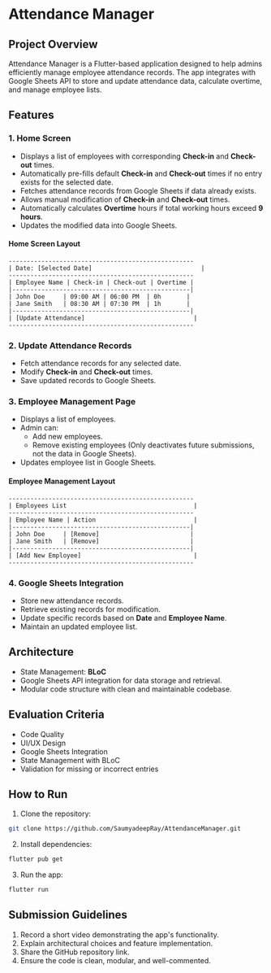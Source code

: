 # Attendance Manager

## Project Overview
Attendance Manager is a Flutter-based application designed to help admins efficiently manage employee attendance records. The app integrates with Google Sheets API to store and update attendance data, calculate overtime, and manage employee lists.

## Features

### 1. Home Screen
- Displays a list of employees with corresponding **Check-in** and **Check-out** times.
- Automatically pre-fills default **Check-in** and **Check-out** times if no entry exists for the selected date.
- Fetches attendance records from Google Sheets if data already exists.
- Allows manual modification of **Check-in** and **Check-out** times.
- Automatically calculates **Overtime** hours if total working hours exceed **9 hours**.
- Updates the modified data into Google Sheets.

#### Home Screen Layout
```
---------------------------------------------------
| Date: [Selected Date]                              |
---------------------------------------------------
| Employee Name | Check-in | Check-out | Overtime |
|-------------------------------------------------|
| John Doe     | 09:00 AM | 06:00 PM  | 0h       |
| Jane Smith   | 08:30 AM | 07:30 PM  | 1h       |
|-------------------------------------------------|
| [Update Attendance]                              |
---------------------------------------------------
```

### 2. Update Attendance Records
- Fetch attendance records for any selected date.
- Modify **Check-in** and **Check-out** times.
- Save updated records to Google Sheets.

### 3. Employee Management Page
- Displays a list of employees.
- Admin can:
    - Add new employees.
    - Remove existing employees (Only deactivates future submissions, not the data in Google Sheets).
- Updates employee list in Google Sheets.

#### Employee Management Layout
```
---------------------------------------------------
| Employees List                                   |
---------------------------------------------------
| Employee Name | Action                           |
|-------------------------------------------------|
| John Doe     | [Remove]                         |
| Jane Smith   | [Remove]                         |
|-------------------------------------------------|
| [Add New Employee]                               |
---------------------------------------------------
```

### 4. Google Sheets Integration
- Store new attendance records.
- Retrieve existing records for modification.
- Update specific records based on **Date** and **Employee Name**.
- Maintain an updated employee list.

## Architecture
- State Management: **BLoC**
- Google Sheets API integration for data storage and retrieval.
- Modular code structure with clean and maintainable codebase.

## Evaluation Criteria
- Code Quality
- UI/UX Design
- Google Sheets Integration
- State Management with BLoC
- Validation for missing or incorrect entries

## How to Run
1. Clone the repository:
```bash
git clone https://github.com/SaumyadeepRay/AttendanceManager.git
```
2. Install dependencies:
```bash
flutter pub get
```
3. Run the app:
```bash
flutter run
```

## Submission Guidelines
1. Record a short video demonstrating the app's functionality.
2. Explain architectural choices and feature implementation.
3. Share the GitHub repository link.
4. Ensure the code is clean, modular, and well-commented.




